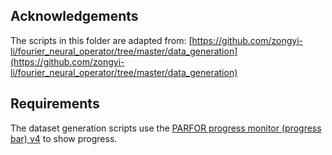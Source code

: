 ## Acknowledgements

The scripts in this folder are adapted from: [https://github.com/zongyi-li/fourier_neural_operator/tree/master/data_generation](https://github.com/zongyi-li/fourier_neural_operator/tree/master/data_generation)

## Requirements

The dataset generation scripts use the [PARFOR progress monitor (progress bar) v4](https://uk.mathworks.com/matlabcentral/fileexchange/71436-parfor-progress-monitor-progress-bar-v4) to show progress.